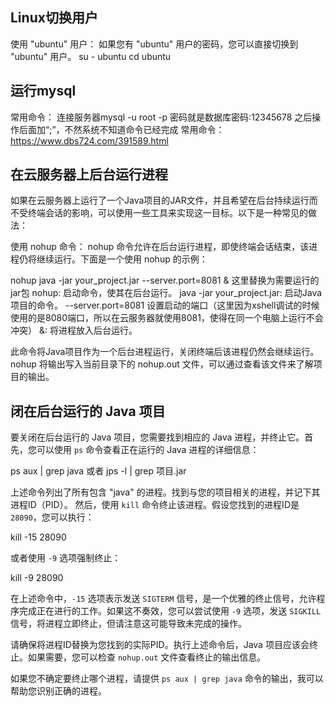 ## Linux切换用户
使用 "ubuntu" 用户： 如果您有 "ubuntu" 用户的密码，您可以直接切换到 "ubuntu" 用户。
su - ubuntu
cd ubuntu


## 运行mysql
常用命令：
连接服务器mysql -u root -p
密码就是数据库密码:12345678
之后操作后面加“;”，不然系统不知道命令已经完成
常用命令：https://www.dbs724.com/391589.html

## 在云服务器上后台运行进程
如果在云服务器上运行了一个Java项目的JAR文件，并且希望在后台持续运行而不受终端会话的影响，可以使用一些工具来实现这一目标。以下是一种常见的做法：

使用 nohup 命令：
nohup 命令允许在后台运行进程，即使终端会话结束，该进程仍将继续运行。下面是一个使用 nohup 的示例：

nohup java -jar your_project.jar --server.port=8081 &
            这里替换为需要运行的jar包
nohup: 启动命令，使其在后台运行。
java -jar your_project.jar: 启动Java项目的命令。
--server.port=8081 设置启动的端口（这里因为xshell调试的时候使用的是8080端口，所以在云服务器就使用8081，使得在同一个电脑上运行不会冲突）
&: 将进程放入后台运行。

此命令将Java项目作为一个后台进程运行，关闭终端后该进程仍然会继续运行。nohup 将输出写入当前目录下的 nohup.out 文件，可以通过查看该文件来了解项目的输出。

## 闭在后台运行的 Java 项目
要关闭在后台运行的 Java 项目，您需要找到相应的 Java 进程，并终止它。首先，您可以使用 `ps` 命令查看正在运行的 Java 进程的详细信息：


ps aux | grep java
或者
jps -l | grep 项目.jar


上述命令列出了所有包含 "java" 的进程。找到与您的项目相关的进程，并记下其进程ID（PID）。
然后，使用 `kill` 命令终止该进程。假设您找到的进程ID是 `28090`，您可以执行：

kill -15 28090

或者使用 `-9` 选项强制终止：

kill -9 28090

在上述命令中，`-15` 选项表示发送 `SIGTERM` 信号，是一个优雅的终止信号，允许程序完成正在进行的工作。如果这不奏效，您可以尝试使用 `-9` 选项，发送 `SIGKILL` 信号，将进程立即终止，但请注意这可能导致未完成的操作。

请确保将进程ID替换为您找到的实际PID。执行上述命令后，Java 项目应该会终止。如果需要，您可以检查 `nohup.out` 文件查看终止的输出信息。

如果您不确定要终止哪个进程，请提供 `ps aux | grep java` 命令的输出，我可以帮助您识别正确的进程。